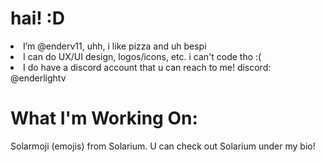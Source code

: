# hai! :D

<li>I’m @enderv11, uhh, i like pizza and uh bespi
<li>I can do UX/UI design, logos/icons, etc. i can't code tho :(
<li>I do have a discord account that u can reach to me! discord: @enderlightv

# What I'm Working On:
Solarmoji (emojis) from Solarium. U can check out Solarium under my bio!
<!---
enderv11/enderv11 is a ✨ special ✨ repository because its `README.md` (this file) appears on your GitHub profile.
You can click the Preview link to take a look at your changes.
--->
